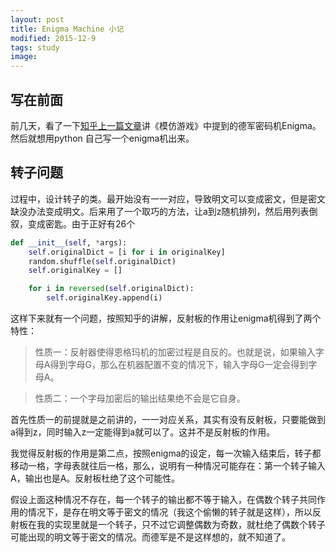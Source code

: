 ```yaml
---
layout: post
title: Enigma Machine 小记
modified: 2015-12-9
tags: study
image:
---
```


## 写在前面
前几天，看了一下[知乎上一篇文章](http://www.zhihu.com/question/28397034)讲《模仿游戏》中提到的德军密码机Enigma。然后就想用python 自己写一个enigma机出来。

## 转子问题
过程中，设计转子的类。最开始没有一一对应，导致明文可以变成密文，但是密文缺没办法变成明文。后来用了一个取巧的方法，让a到z随机排列，然后用列表倒叙，变成密匙。由于正好有26个

~~~python
def __init__(self, *args):
    self.originalDict = [i for i in originalKey]
    random.shuffle(self.originalDict)
    self.originalKey = []

    for i in reversed(self.originalDict):
        self.originalKey.append(i)
~~~

这样下来就有一个问题，按照知乎的讲解，反射板的作用让enigma机得到了两个特性：

>性质一：反射器使得恩格玛机的加密过程是自反的。也就是说，如果输入字母A得到字母G，那么在机器配置不变的情况下，输入字母G一定会得到字母A。

>性质二：一个字母加密后的输出结果绝不会是它自身。

首先性质一的前提就是之前讲的，一一对应关系，其实有没有反射板，只要能做到a得到z，同时输入z一定能得到a就可以了。这并不是反射板的作用。

我觉得反射板的作用是第二点，按照enigma的设定，每一次输入结束后，转子都移动一格，字母表就往后一格，那么，说明有一种情况可能存在：第一个转子输入A，输出也是A。反射板杜绝了这个可能性。

假设上面这种情况不存在，每一个转子的输出都不等于输入，在偶数个转子共同作用的情况下，是存在明文等于密文的情况（我这个偷懒的转子就是这样），所以反射板在我的实现里就是一个转子，只不过它调整偶数为奇数，就杜绝了偶数个转子可能出现的明文等于密文的情况。而德军是不是这样想的，就不知道了。